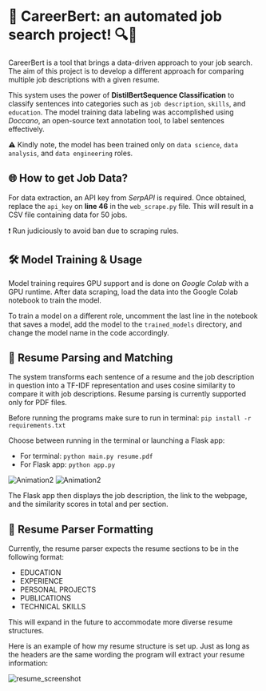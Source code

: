 # 🚀 **CareerBert**: an automated job search project! 🔍🎯

CareerBert is a tool that brings a data-driven approach to your job search. The aim of this project is to develop a different approach for comparing multiple job descriptions with a given resume. 

This system uses the power of **DistilBertSequence Classification** to classify sentences into categories such as `job description`, `skills`, and `education`. The model training data labeling was accomplished using *Doccano*, an open-source text annotation tool, to label sentences effectively. 

⚠️ Kindly note, the model has been trained only on `data science`, `data analysis`, and `data engineering` roles. 


## 🌐 **How to get Job Data?** 

For data extraction, an API key from *SerpAPI* is required. Once obtained, replace the `api_key` on **line 46** in the `web_scrape.py` file. This will result in a CSV file containing data for 50 jobs.

❗ Run judiciously to avoid ban due to scraping rules.


## 🛠 **Model Training & Usage** 

Model training requires GPU support and is done on *Google Colab* with a GPU runtime. After data scraping, load the data into the Google Colab notebook to train the model.

To train a model on a different role, uncomment the last line in the notebook that saves a model, add the model to the `trained_models` directory, and change the model name in the code accordingly.


## 📝 **Resume Parsing and Matching** 

The system transforms each sentence of a resume and the job description in question into a TF-IDF representation and uses cosine similarity to compare it with job descriptions. Resume parsing is currently supported only for PDF files.

Before running the programs make sure to run in terminal: `pip install -r requirements.txt`

Choose between running in the terminal or launching a Flask app:

- For terminal: `python main.py resume.pdf`
- For Flask app: `python app.py`

![Animation2](https://github.com/nickhward/CareerBERT/blob/main/gifs/Animation2.gif)
![Animation2](https://github.com/nickhward/CareerBERT/blob/main/gifs/Animation.gif)

The Flask app then displays the job description, the link to the webpage, and the similarity scores in total and per section.


## 📄 **Resume Parser Formatting** 

Currently, the resume parser expects the resume sections to be in the following format:

- EDUCATION
- EXPERIENCE
- PERSONAL PROJECTS
- PUBLICATIONS
- TECHNICAL SKILLS

This will expand in the future to accommodate more diverse resume structures.

Here is an example of how my resume structure is set up. Just as long as the headers are the same wording the program will extract your resume information:

![resume_screenshot](https://github.com/nickhward/CareerBERT/assets/78880630/459db4ae-3598-4d73-ba87-d7011a178fa9)


